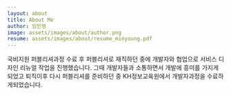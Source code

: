 ```yaml
---
layout: about
title: About Me
author: 임민영
image: assets/images/about/author.png
resume: assets/images/about/resume_minyoung.pdf
---
```


국비지원 퍼블리셔과정 수료 후 퍼블리셔로 재직하던 중에 개발자와 협업으로 서비스 디자인 리뉴얼 작업을 진행했습니다. 그때 개발자들과 소통하면서 개발에 흥미를 가지게 되었고 퇴직이후 다시 퍼블리셔를 준비하던 중 KH정보교육원에서 개발자과정을 수료하게되었습니다.